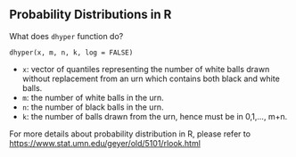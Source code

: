 ## Probability Distributions in R

What does `dhyper` function do?

`dhyper(x, m, n, k, log = FALSE)`

- `x`: vector of quantiles representing the number of white balls drawn without replacement from an urn which contains both black and white balls.
- `m`: the number of white balls in the urn.
- `n`: the number of black balls in the urn.
- `k`: the number of balls drawn from the urn, hence must be in 0,1,..., m+n.

For more details about probability distribution in R, please refer to https://www.stat.umn.edu/geyer/old/5101/rlook.html

